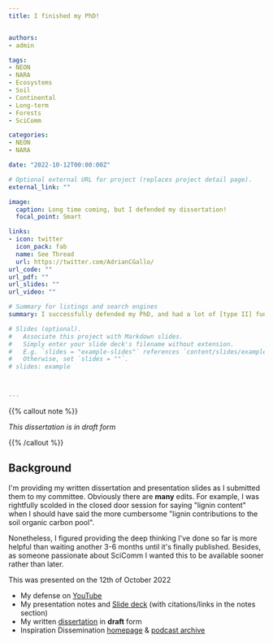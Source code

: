 ```yaml
---
title: I finished my PhD! 


authors:
- admin

tags:
- NEON
- NARA
- Ecosystems
- Soil
- Continental
- Long-term
- Forests
- SciComm

categories:
- NEON
- NARA

date: "2022-10-12T00:00:00Z"

# Optional external URL for project (replaces project detail page).
external_link: ""

image:
  caption: Long time coming, but I defended my dissertation!  
  focal_point: Smart

links:
- icon: twitter
  icon_pack: fab
  name: See Thread
  url: https://twitter.com/AdrianCGallo/
url_code: ""
url_pdf: ""
url_slides: ""
url_video: ""

# Summary for listings and search engines
summary: I successfully defended my PhD, and had a lot of [type II] fun in the process. You can watch my presentation, look through my slides, and access my *draft* dissertation that still requires more edits before it's finalized. Enjoy.

# Slides (optional).
#   Associate this project with Markdown slides.
#   Simply enter your slide deck's filename without extension.
#   E.g. `slides = "example-slides"` references `content/slides/example-slides.md`.
#   Otherwise, set `slides = ""`.
# slides: example



---
```

{{% callout note %}}

_This dissertation is in draft form_

{{% /callout %}}


## Background

I'm providing my written dissertation and presentation slides as I submitted them to my committee. Obviously there are __many__ edits. For example, I was rightfully scolded in the closed door session for saying "lignin content" when I should have said the more cumbersome "lignin contributions to the soil organic carbon pool". 

Nonetheless, I figured providing the deep thinking I've done so far is more helpful than waiting another 3-6 months until it's finally published. Besides, as someone passionate about SciComm I wanted this to be available sooner rather than later. 

This was presented on the 12th of October 2022 
- My defense on [YouTube](https://youtu.be/qrPpsV34E0A)
- My presentation notes and [Slide deck](https://docs.google.com/presentation/d/1YFLgXWVOdiGcBTpRh-1lsenn7OfK03Z5sY7ofKAPm1I/edit?usp=sharing) (with citations/links in the notes section)
- My written [dissertation](https://drive.google.com/file/d/1IXhnLoeq5YN82jSYodhgGNKZWHJh6YVE/view?usp=sharing) in **draft** form
- Inspiration Dissemination [homepage](https://blogs.oregonstate.edu/inspiration/) & [podcast archive](https://feeds.transistor.fm/inspiration-dissemination) 







